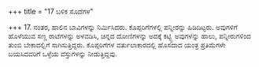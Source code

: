 +++
title = "17 ಬಳಿಕ ಸೊದೆಗಳ"

+++
17. ನಂತರ, ಹಾಲಿನ ಬಾವಿಗಳನ್ನು ನಿರ್ಮಿಸಿದರು. ಕೊಪ್ಪರಿಗೆಗಳಲ್ಲಿ ಪನ್ನೀರನ್ನು ಹಿಡಿದಿಟ್ಟರು. ಅವುಗಳಿಗೆ ಹೊಳೆಯುವ ಸಣ್ಣ ರಾಟೆಗಳನ್ನು ಅಳವಡಿಸಿ, ಚಿನ್ನದ ದೋಣಿಗಳನ್ನು ಅದಕ್ಕೆ ಕಟ್ಟ್ಟಿ ಅವುಗಳನ್ನು ಹಾಲು, ಪನ್ನೀರುಗಳಿಂದ ತುಂಬಿ ಬೇಕಾದಲ್ಲಿಗೆ ಸಾಗಿಸುತ್ತಿದ್ದರು. ಕೊಪ್ಪರಿಗೆಗಳ ವರ್ತುಲಾಕಾರದಲ್ಲಿ ಹೊಸದಾದ ಯಂತ್ರ ಪ್ರತಿಮೆಗಳೇ ಬಯಸಿದವರಿಗೆ ಒಳ್ಳೆಯ ವಸ್ತುಗಳನ್ನು ನೀಡುತ್ತಿದ್ದವು.